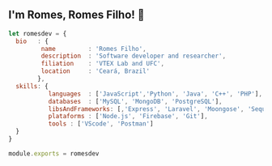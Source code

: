 <!-- ### Hi there 👋

<!--
**romesdev/romesdev** is a ✨ _special_ ✨ repository because its `README.md` (this file) appears on your GitHub profile.

Here are some ideas to get you started:

- 🔭 I’m currently working on ...
- 🌱 I’m currently learning ...
- 👯 I’m looking to collaborate on ...
- 🤔 I’m looking for help with ...
- 💬 Ask me about ...
- 📫 How to reach me: ...
- 😄 Pronouns: ...
- ⚡ Fun fact: ...
-->

## I'm Romes, Romes Filho! 👋


```js
let romesdev = {
  bio   : {
         name         : 'Romes Filho',
         description  : 'Software developer and researcher',
         filiation    : 'VTEX Lab and UFC',
         location     : 'Ceará, Brazil'
        },
  skills: {
           languages  : ['JavaScript','Python', 'Java', 'C++', 'PHP'],
           databases  : ['MySQL', 'MongoDB', 'PostgreSQL'],
           libsAndFrameworks: [,'Express', 'Laravel', 'Moongose', 'Sequelize', 'React'],
           plataforms : ['Node.js', 'Firebase', 'Git'],
           tools : ['VScode', 'Postman']
  }
}

module.exports = romesdev
```

<!-- class Skills extends SoftwareDeveloper {
  languages  = ['JavaScript','Python', 'Java', 'C++', 'PHP']
  databases  = ['MySQL', 'MongoDB', 'PostgreSQL']
  libs_and_frameworks = ['Node.js','Express', 'Laravel', 'Moongose', 'Sequelize', 'React']
} -->
 
 

